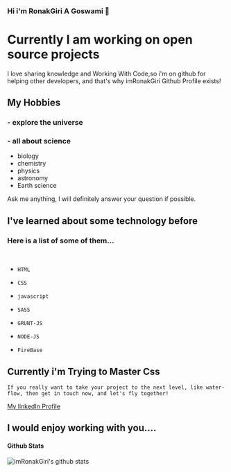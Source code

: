 ### Hi i'm RonakGiri A Goswami 👋

<!-- - 🔭 I’m currently working on... -->

# Currently I am working on open source projects

I love sharing knowledge and Working With Code,so i'm on github for helping other developers, and that's why imRonakGiri Github Profile exists!

## My Hobbies

### - explore the universe

### - all about science
  - biology 
  - chemistry
  - physics
  - astronomy 
  - Earth science

<!-- - 💬 Ask me about ... -->

 Ask me anything, I will definitely answer your question if possible.

<!-- - 🌱 I’m currently learning ... -->

 ## I've learned about some technology before

 ### Here is a list of some of them...

<br>

- `HTML`

- `CSS`

- `javascript`

- `SASS`

- `GRUNT-JS`

- `NODE-JS`

- `FireBase`

## Currently i'm Trying to Master Css

<!-- - ⚡ Fun fact: ... -->

`If you really want to take your project to the next level, like water-flow, then get in touch now, and let's fly together!`

<!-- - 📫 How to reach me: ... -->

[My linkedIn Profile](https://www.linkedin.com/in/imRonakGiri)
## I would enjoy working with you....

#### Github Stats

![imRonakGiri's github stats](https://github-readme-stats.vercel.app/api?username=imRonakGiri&count_private=true&theme=tokyonight&hide=contribs,prs)


<!-- - 🤔 I’m looking for help with ... -->

<!-- - 😄 Pronouns: ... -->

<!-- - 👯 I’m looking to collaborate on ... -->